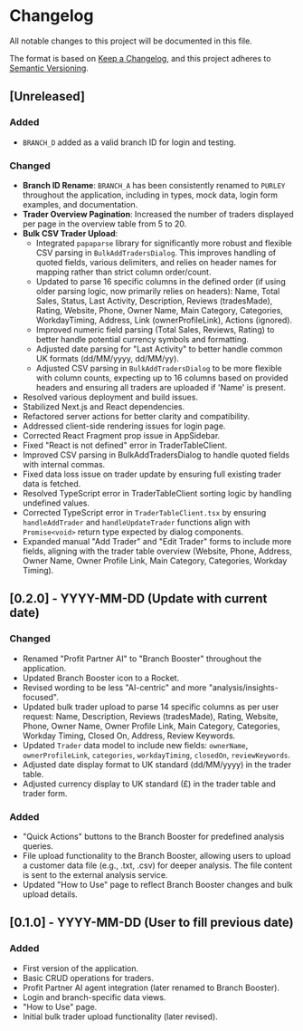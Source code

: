 
# Changelog

All notable changes to this project will be documented in this file.

The format is based on [Keep a Changelog](https://keepachangelog.com/en/1.0.0/),
and this project adheres to [Semantic Versioning](https://semver.org/spec/v2.0.0.html).

## [Unreleased]

### Added
- `BRANCH_D` added as a valid branch ID for login and testing.

### Changed
- **Branch ID Rename**: `BRANCH_A` has been consistently renamed to `PURLEY` throughout the application, including in types, mock data, login form examples, and documentation.
- **Trader Overview Pagination**: Increased the number of traders displayed per page in the overview table from 5 to 20.
- **Bulk CSV Trader Upload**:
    - Integrated `papaparse` library for significantly more robust and flexible CSV parsing in `BulkAddTradersDialog`. This improves handling of quoted fields, various delimiters, and relies on header names for mapping rather than strict column order/count.
    - Updated to parse 16 specific columns in the defined order (if using older parsing logic, now primarily relies on headers): Name, Total Sales, Status, Last Activity, Description, Reviews (tradesMade), Rating, Website, Phone, Owner Name, Main Category, Categories, WorkdayTiming, Address, Link (ownerProfileLink), Actions (ignored).
    - Improved numeric field parsing (Total Sales, Reviews, Rating) to better handle potential currency symbols and formatting.
    - Adjusted date parsing for "Last Activity" to better handle common UK formats (dd/MM/yyyy, dd/MM/yy).
    - Adjusted CSV parsing in `BulkAddTradersDialog` to be more flexible with column counts, expecting up to 16 columns based on provided headers and ensuring all traders are uploaded if 'Name' is present.
- Resolved various deployment and build issues.
- Stabilized Next.js and React dependencies.
- Refactored server actions for better clarity and compatibility.
- Addressed client-side rendering issues for login page.
- Corrected React Fragment prop issue in AppSidebar.
- Fixed "React is not defined" error in TraderTableClient.
- Improved CSV parsing in BulkAddTradersDialog to handle quoted fields with internal commas.
- Fixed data loss issue on trader update by ensuring full existing trader data is fetched.
- Resolved TypeScript error in TraderTableClient sorting logic by handling undefined values.
- Corrected TypeScript error in `TraderTableClient.tsx` by ensuring `handleAddTrader` and `handleUpdateTrader` functions align with `Promise<void>` return type expected by dialog components.
- Expanded manual "Add Trader" and "Edit Trader" forms to include more fields, aligning with the trader table overview (Website, Phone, Address, Owner Name, Owner Profile Link, Main Category, Categories, Workday Timing).


## [0.2.0] - YYYY-MM-DD (Update with current date)
### Changed
- Renamed "Profit Partner AI" to "Branch Booster" throughout the application.
- Updated Branch Booster icon to a Rocket.
- Revised wording to be less "AI-centric" and more "analysis/insights-focused".
- Updated bulk trader upload to parse 14 specific columns as per user request: Name, Description, Reviews (tradesMade), Rating, Website, Phone, Owner Name, Owner Profile Link, Main Category, Categories, Workday Timing, Closed On, Address, Review Keywords.
- Updated `Trader` data model to include new fields: `ownerName`, `ownerProfileLink`, `categories`, `workdayTiming`, `closedOn`, `reviewKeywords`.
- Adjusted date display format to UK standard (dd/MM/yyyy) in the trader table.
- Adjusted currency display to UK standard (£) in the trader table and trader form.

### Added
- "Quick Actions" buttons to the Branch Booster for predefined analysis queries.
- File upload functionality to the Branch Booster, allowing users to upload a customer data file (e.g., .txt, .csv) for deeper analysis. The file content is sent to the external analysis service.
- Updated "How to Use" page to reflect Branch Booster changes and bulk upload details.

## [0.1.0] - YYYY-MM-DD (User to fill previous date)
### Added
- First version of the application.
- Basic CRUD operations for traders.
- Profit Partner AI agent integration (later renamed to Branch Booster).
- Login and branch-specific data views.
- "How to Use" page.
- Initial bulk trader upload functionality (later revised).

